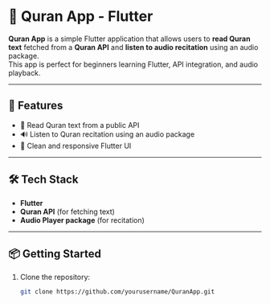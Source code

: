 # 🕌 Quran App - Flutter

**Quran App** is a simple Flutter application that allows users to **read Quran text** fetched from a **Quran API** and **listen to audio recitation** using an audio package.  
This app is perfect for beginners learning Flutter, API integration, and audio playback.

---

## 🚀 Features

- 📖 Read Quran text from a public API  
- 🔊 Listen to Quran recitation using an audio package  
- 💫 Clean and responsive Flutter UI  

---

## 🛠️ Tech Stack

- **Flutter**  
- **Quran API** (for fetching text)  
- **Audio Player package** (for recitation)  

---

## 📦 Getting Started

1. Clone the repository:
   ```bash
   git clone https://github.com/yourusername/QuranApp.git
